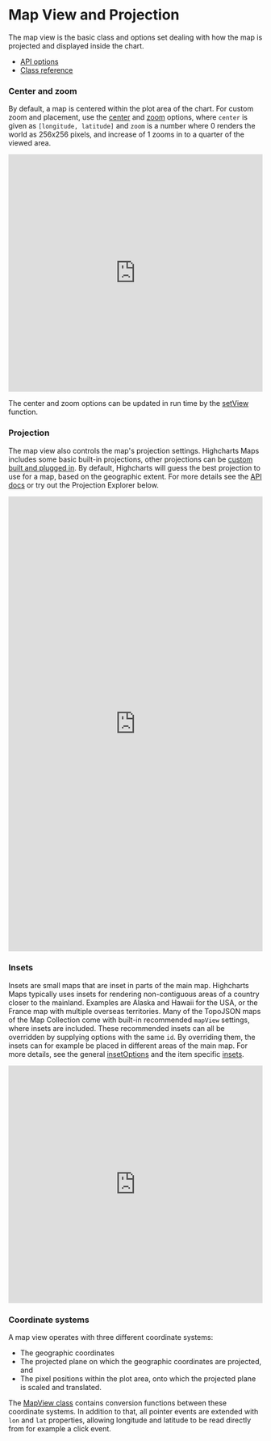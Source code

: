 Map View and Projection
===

The map view is the basic class and options set dealing with how the map is projected and displayed inside the chart.

 * [API options](https://api.highcharts.com/highmaps/mapView)
 * [Class reference](https://api.highcharts.com/class-reference/Highcharts.MapView)

### Center and zoom
By default, a map is centered within the plot area of the chart. For custom zoom and placement, use the [center](https://api.highcharts.com/highmaps/mapView.center) and [zoom](https://api.highcharts.com/highmaps/mapView.zoom) options, where `center` is given as `[longitude, latitude]` and `zoom` is a number where 0 renders the world as 256x256 pixels, and increase of 1 zooms in to a quarter of the viewed area.

<iframe style="width: 100%; height: 470px; border: none;" src="https://www.highcharts.com/samples/embed/maps/mapview/center-zoom" allow="fullscreen"></iframe>

The center and zoom options can be updated in run time by the [setView](https://api.highcharts.com/class-reference/Highcharts.MapView#setView) function.

### Projection
The map view also controls the map's projection settings. Highcharts Maps includes some basic built-in projections, other projections can be [custom built and plugged in](https://www.highcharts.com/samples/maps/mapview/projection-custom-proj4js). By default, Highcharts will guess the best projection to use for a map, based on the geographic extent. For more details see the [API docs](https://api.highcharts.com/highmaps/mapView.projection) or try out the Projection Explorer below.

<iframe style="width: 100%; height: 900px; border: none;" scrolling="yes" src="https://www.highcharts.com/samples/embed/maps/demo/projection-explorer" allow="fullscreen"></iframe>

### Insets
Insets are small maps that are inset in parts of the main map. Highcharts Maps typically uses insets for rendering non-contiguous areas of a country closer to the mainland. Examples are Alaska and Hawaii for the USA, or the France map with multiple overseas territories. Many of the TopoJSON maps of the Map Collection come with built-in recommended `mapView` settings, where insets are included. These recommended insets can all be overridden by supplying options with the same `id`. By overriding them, the insets can for example be placed in different areas of the main map. For more details, see the general [insetOptions](https://api.highcharts.com/highmaps/mapView.insetOptions) and the item specific [insets](https://api.highcharts.com/highmaps/mapView.insets).

<iframe style="width: 100%; height: 470px; border: none;" src="https://www.highcharts.com/samples/embed/maps/mapview/insets-extended" allow="fullscreen"></iframe>

### Coordinate systems
A map view operates with three different coordinate systems:

* The geographic coordinates
* The projected plane on which the geographic coordinates are projected, and
* The pixel positions within the plot area, onto which the projected plane is scaled and translated.

The [MapView class](https://api.highcharts.com/class-reference/Highcharts.MapView) contains conversion functions between these coordinate systems. In addition to that, all pointer events are extended with `lon` and `lat` properties, allowing longitude and latitude to be read directly from for example a click event.

